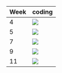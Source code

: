 | Week | coding |
| --- | --- |
| 4 |  ![](https://github.com/kmaooad/coding-19w04-Kate-Dt/workflows/Grading/badge.svg) |
| 5 |  ![](https://github.com/kmaooad/coding-19W05-Kate-Dt/workflows/Grading/badge.svg) |
| 7 |  ![](https://github.com/kmaooad/coding-19W07-Kate-Dt/workflows/Grading/badge.svg) |
| 9 |  ![](https://github.com/kmaooad/coding-19W09-Kate-Dt/workflows/Grading/badge.svg) |
| 11 |  ![](https://github.com/kmaooad/coding-19W11-Kate-Dt/workflows/Grading/badge.svg) |
